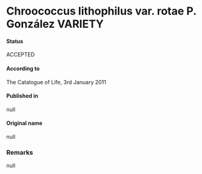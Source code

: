 Chroococcus lithophilus var. rotae P. González VARIETY
=======

#### Status
ACCEPTED

#### According to
The Catalogue of Life, 3rd January 2011

#### Published in
null

#### Original name
null

### Remarks
null